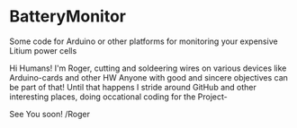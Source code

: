 # BatteryMonitor
Some code for Arduino or other platforms for monitoring your expensive Litium power cells

Hi Humans!
I'm Roger, cutting and soldeering wires on various devices like Arduino-cards and other HW
Anyone with good and sincere objectives can be part of that!
Until that happens I stride around GitHub and other interesting places, doing occational coding for the Project-

See You soon!
/Roger
